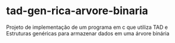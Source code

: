 # tad-gen-rica-arvore-binaria
Projeto de implementação de um programa em c que utiliza TAD e Estruturas genéricas para armazenar dados em uma árvore binária
